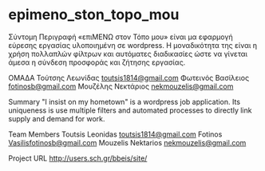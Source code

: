 # epimeno_ston_topo_mou
Σύντομη Περιγραφή
«επιΜΕΝΩ στον Τόπο μου» είναι μα εφαρμογή εύρεσης εργασίας υλοποιημένη σε wordpress. Η μοναδικότητα της είναι η χρήση πολλαπλών φίλτρων  και αυτόματες διαδικασίες ώστε να γίνεται άμεσα η σύνδεση προσφοράς και ζήτησης εργασίας.

ΟΜΑΔΑ
Τούτσης Λεωνίδας toutsis1814@gmail.com
Φωτεινός Βασίλειος fotinosb@gmail.com
Μουζέλης Νεκτάριος nekmouzelis@gmail.com

Summary
"I insist on my hometown" is a wordpress job application. Its uniqueness is use 
multiple filters and automated processes to directly link supply and demand for work.

Team Members
Toutsis Leonidas toutsis1814@gmail.com
Fotinos Vasilisfotinosb@gmail.com 
Mouzelis Nektarios nekmouzelis@gmail.com

Project URL
http://users.sch.gr/bbeis/site/


